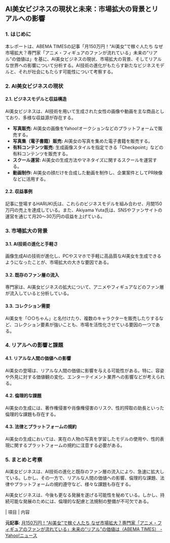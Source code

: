 ## AI美女ビジネスの現状と未来：市場拡大の背景とリアルへの影響

### 1. はじめに

本レポートは、ABEMA TIMESの記事「月150万円！“AI美女”で稼ぐ人たち なぜ市場拡大？専門家「アニメ・フィギュアのファンが流れている」未来の“リアル”の価値は」を基に、AI美女ビジネスの現状、市場拡大の背景、そしてリアルな世界への影響について分析する。AI技術の進化がもたらす新たなビジネスモデルと、それが社会にもたらす可能性について考察する。

### 2. AI美女ビジネスの現状

#### 2.1. ビジネスモデルと収益構造

AI美女ビジネスは、AI技術を用いて生成された女性の画像や動画を主な商品としており、多様な収益源が存在する。

* **写真販売:** AI美女の画像をYahoo!オークションなどのプラットフォームで販売する。
* **写真集（電子書籍）販売:** AI美女の写真を集めた電子書籍を販売する。
* **有料コンテンツ販売:** 生成画像スタイルを指定できる「Checkpoint」などの有料コンテンツを販売する。
* **スクール運営:** AI美女の生成方法やマネタイズに関するスクールを運営する。
* **動画制作:** AI美女の顔だけを合成した動画を制作し、企業案件としてPR映像などに活用する。

#### 2.2. 収益事例

記事に登場するHARUKI氏は、これらのビジネスモデルを組み合わせ、月間150万円の売上を達成している。また、Akiyama Yuta氏は、SNSやファンサイトの運営を通じて月20〜30万円の収益を上げている。

### 3. 市場拡大の背景

#### 3.1. AI技術の進化と手軽さ

画像生成AIの技術が進化し、PCやスマホで手軽に高品質なAI美女を生成できるようになったことが、市場拡大の大きな要因である。

#### 3.2. 既存のファン層の流入

専門家は、AI美女ビジネスの拡大について、アニメやフィギュアなどのファン層が流入していると分析している。

#### 3.3. コレクション需要

AI美女を「○○ちゃん」と名付けたり、複数のキャラクターを販売したりするなど、コレクション要素が強いことも、市場を活性化させている要因の一つである。

### 4. リアルへの影響と課題

#### 4.1. リアルな人間の価値への影響

AI美女の登場は、リアルな人間の価値に影響を与える可能性がある。特に、容姿や外見に対する価値観の変化、エンターテイメント業界への影響などが考えられる。

#### 4.2. 倫理的な課題

AI美女の生成には、著作権侵害や肖像権侵害のリスク、性的搾取の助長といった倫理的な課題も存在する。

#### 4.3. 法律とプラットフォームの規約

AI美女の生成においては、実在の人物の写真を学習したモデルの使用や、性的表現に関するプラットフォームの規約に注意する必要がある。

### 5. まとめと考察

AI美女ビジネスは、AI技術の進化と既存のファン層の流入により、急速に拡大している。しかし、その一方で、リアルな人間の価値への影響、倫理的な課題、法律やプラットフォームの規約遵守など、様々な課題も存在する。

AI美女ビジネスは、今後も更なる発展を遂げる可能性を秘めている。しかし、持続可能な発展のためには、倫理的な配慮と法規制の整備が不可欠である。

| 項目 | 内容 

**元記事:** [月150万円！“AI美女”で稼ぐ人たち なぜ市場拡大？専門家「アニメ・フィギュアのファンが流れている」未来の“リアル”の価値は（ABEMA TIMES） - Yahoo!ニュース](https://news.yahoo.co.jp/articles/e71c611ac29049f2776a2861a1341efd59487322)